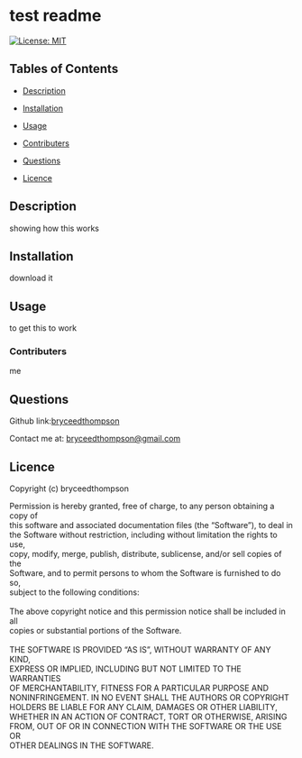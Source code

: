 # test readme
  

[![License: MIT](https://img.shields.io/badge/License-MIT-blue.svg)](https://opensource.org/licenses/MIT)


  ## Tables of Contents

 * [Description](#description)

 * [Installation](#instalation)

 * [Usage](#usage)

 * [Contributers](#contributers)

 * [Questions](#questions)

 * [Licence](#licence)

  
  ## Description

showing how this works

 
  ## Installation
download it


  
  ## Usage
 to get this to work


  ### Contributers
 me


  ## Questions 

 Github link:[bryceedthompson](https://github.com/bryceedthompson) 

 
  Contact me at: [bryceedthompson@gmail.com](mailto:bryceedthompson@gmail.com) 

 
  ## Licence

 Copyright (c) bryceedthompson 

 
  Permission is hereby granted, free of charge, to any person obtaining a copy of<br>this software and associated documentation files (the “Software”), to deal in<br>the Software without restriction, including without limitation the rights to use,<br>copy, modify, merge, publish, distribute, sublicense, and/or sell copies of the<br>Software, and to permit persons to whom the Software is furnished to do so,<br>subject to the following conditions:<br><br>The above copyright notice and this permission notice shall be included in all<br>copies or substantial portions of the Software.<br><br>THE SOFTWARE IS PROVIDED “AS IS”, WITHOUT WARRANTY OF ANY KIND,<br>EXPRESS OR IMPLIED, INCLUDING BUT NOT LIMITED TO THE WARRANTIES<br>OF MERCHANTABILITY, FITNESS FOR A PARTICULAR PURPOSE AND<br>NONINFRINGEMENT. IN NO EVENT SHALL THE AUTHORS OR COPYRIGHT<br>HOLDERS BE LIABLE FOR ANY CLAIM, DAMAGES OR OTHER LIABILITY,<br>WHETHER IN AN ACTION OF CONTRACT, TORT OR OTHERWISE, ARISING<br>FROM, OUT OF OR IN CONNECTION WITH THE SOFTWARE OR THE USE OR <br>OTHER DEALINGS IN THE SOFTWARE.
